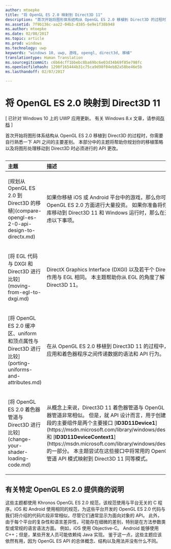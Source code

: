 ```yaml
---
author: mtoepke
title: "将 OpenGL ES 2.0 映射到 Direct3D 11"
description: "首次开始将图形体系结构从 OpenGL ES 2.0 移植到 Direct3D 的过程时，你需要自行熟悉一下 API 之间的主要差别。"
ms.assetid: 7f9b136c-aa22-04b3-d385-6e9e1f38b948
ms.author: mtoepke
ms.date: 02/08/2017
ms.topic: article
ms.prod: windows
ms.technology: uwp
keywords: "windows 10, uwp, 游戏, opengl, direct3d, 移植"
translationtype: Human Translation
ms.sourcegitcommit: c6b64cff1bbebc8ba69bc6e03d34b69f85e798fc
ms.openlocfilehash: 1298f165444b31c75ca9d98f04eb82a58be46e5b
ms.lasthandoff: 02/07/2017

---
```


# <a name="map-opengl-es-20-to-direct3d-11"></a>将 OpenGL ES 2.0 映射到 Direct3D 11


\[ 已针对 Windows 10 上的 UWP 应用更新。 有关 Windows 8.x 文章，请参阅[存档](http://go.microsoft.com/fwlink/p/?linkid=619132) \]

首次开始将图形体系结构从 OpenGL ES 2.0 移植到 Direct3D 的过程时，你需要自行熟悉一下 API 之间的主要差别。 本部分中的主题将帮助你规划你的移植策略以及将图形处理移动到 Direct3D 时必须进行的 API 更改。
## 
<table>
<colgroup>
<col width="50%" />
<col width="50%" />
</colgroup>
<thead>
<tr class="header">
<th align="left">主题</th>
<th align="left">描述</th>
</tr>
</thead>
<tbody>
<tr class="odd">
<td align="left"><p>[规划从 OpenGL ES 2.0 到 Direct3D 的移植](compare-opengl-es-2-0-api-design-to-directx.md)</p></td>
<td align="left"><p>如果你移植 iOS 或 Android 平台中的游戏，那么你可能需要在 OpenGL ES 2.0 方面进行大量投资。 如果你准备将你的图形管道代码库移动到 Direct3D 11 和 Windows 运行时，那么在开始之前你应该考虑以下事项。</p></td>
</tr>
<tr class="even">
<td align="left"><p>[将 EGL 代码与 DXGI 和 Direct3D 进行比较](moving-from-egl-to-dxgi.md)</p></td>
<td align="left"><p>DirectX Graphics Interface (DXGI) 以及若干个 Direct3D API 所起的作用与 EGL 相同。 本主题帮助你从 EGL 的角度了解 DXGI 和 Direct3D 11。</p></td>
</tr>
<tr class="odd">
<td align="left"><p>[将 OpenGL ES 2.0 缓冲区、uniform 和顶点属性与 Direct3D 进行比较](porting-uniforms-and-attributes.md)</p></td>
<td align="left"><p>在从 OpenGL ES 2.0 移植到 Direct3D 11 的过程中，必须更改用于在应用和着色器程序之间传递数据的语法和 API 行为。</p></td>
</tr>
<tr class="even">
<td align="left"><p>[将 OpenGL ES 2.0 着色器管道与 Direct3D 进行比较](change-your-shader-loading-code.md)</p></td>
<td align="left"><p>从概念上来说，Direct3D 11 着色器管道与 OpenGL ES 2.0 中的着色器管道非常相似。 但是，就 API 设计而言，用于创建和管理着色器阶段的主要组件是两个主要接口 [<strong>ID3D11Device1</strong>] (https://msdn.microsoft.com/library/windows/desktop/hh404575) 和 [<strong>ID3D11DeviceContext1</strong>](https://msdn.microsoft.com/library/windows/desktop/hh404598) 的一部分。 本主题尝试在这些接口中将常用的 OpenGL ES 2.0 着色器管道 API 模式映射到 Direct3D 11 同等模式。</p></td>
</tr>
</tbody>
</table>

 

## <a name="notes-on-specific-opengl-es-20-providers"></a>有关特定 OpenGL ES 2.0 提供商的说明


这些主题都使用 Khronos OpenGL ES 2.0 规范，该规范使用与平台无关的 C 程序。iOS 和 Android 使用相同的规范，为这些平台开发的 OpenGL ES 2.0 代码与我们将介绍的代码片段非常相似，尽管它们通常显示为面向对象的 API。 此外，由于每个平台的复杂性和语言差异性，可能存在细微的差别，特别是在方法参数类型或常规的语言语法方面。 例如，iOS 使用 Objective-C。 Android 能够使用 C++；但是，某些开发人员可能依赖纯 Java 实现。 鉴于这一点，这些主题应该依然有用，因为 OpenGL ES API 的总体概念、结构以及用法并没有什么不同。

 

 





